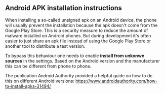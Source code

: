 
## Android APK installation instructions

When installing a so-called unsigned apk on an Android device, the phone will usually prevent the installation because the apk doesn't come from the Google Play Store. This is a security measure to reduce the amount of malware installed on Android phones. But during development it's often easier to just share an apk file instead of using the Google Play Store or another tool to distribute a test version.

To bypass this behaviour one needs to enable **install from unkonwn sources** in the settings. Based on the Android version and the manufacturer this can be different from phone to phone.

The publication Android Authority provided a helpful guide on how to do this on different Android versions: https://www.androidauthority.com/how-to-install-apks-31494/
